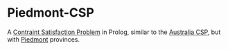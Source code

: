 # Piedmont-CSP
A [Contraint Satisfaction Problem](https://en.wikipedia.org/wiki/Constraint_satisfaction_problem) in Prolog, similar to the [Australia CSP](https://www.google.com/url?sa=t&rct=j&q=&esrc=s&source=web&cd=10&ved=2ahUKEwjyu4WQpaTdAhVBSxoKHdtvBZwQFjAJegQIBxAC&url=http%3A%2F%2Fwww.cse.unsw.edu.au%2F~cs9414%2F14s1%2Flect%2F07_CSP4.pdf&usg=AOvVaw3NNyqqadow18WYrm18DFP8), but with [Piedmont](https://en.wikipedia.org/wiki/Piedmont) provinces.
